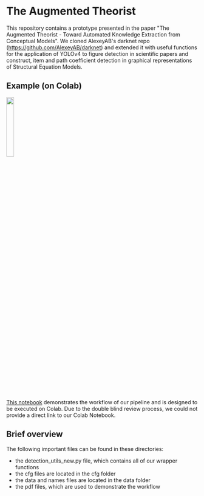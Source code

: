 # The Augmented Theorist

This repository contains a prototype presented in the paper "The Augmented Theorist - Toward Automated Knowledge Extraction from Conceptual Models". We cloned AlexeyAB's darknet repo (https://github.com/AlexeyAB/darknet) and extended it with useful functions for the application of YOLOv4 to figure detection in scientific papers and construct, item and path coefficient detection in graphical representations of Structural Equation Models. 

## Example (on Colab)


<img  src="https://miro.medium.com/max/397/1*L2u_koKpa1lcjvB8DEDHsg.jpeg"  alt=""  width="20%"  />

[This notebook](https://github.com/purplesweatshirt/icispaper/blob/main/example.ipynb) demonstrates the workflow of our pipeline and is designed to be executed on Colab. Due to the double blind review process, we could not provide a direct link to our Colab Notebook.



## Brief overview

The following important files can be found in these directories:
- the detection_utils_new.py file, which contains all of our wrapper functions
- the cfg files are located in the cfg folder
- the data and names files are located in the data folder
- the pdf files, which are used to demonstrate the workflow
